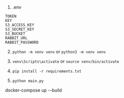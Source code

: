 1) .env
```
TOKEN
KEY
S3_ACCESS_KEY
S3_SECRET_KEY
S3_BUCKET
RABBIT_URL
RABBIT_PASSWORD
```

2) `python -m venv venv` or `python3 -m venv venv`

3) `venv\Scripts\activate` or `source venv/bin/activate`

4) `pip install -r requirements.txt`

5) `python main.py`

docker-compose up --build

